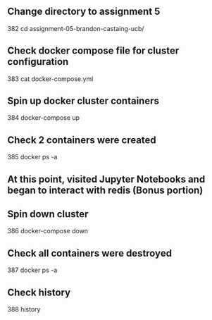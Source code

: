 ## Change directory to assignment 5
  382  cd assignment-05-brandon-castaing-ucb/

## Check docker compose file for cluster configuration
  383  cat docker-compose.yml

## Spin up docker cluster containers
  384  docker-compose up

## Check 2 containers were created
  385  docker ps -a

## At this point, visited Jupyter Notebooks and began to interact with redis (Bonus portion)

## Spin down cluster
  386  docker-compose down
 
## Check all containers were destroyed
  387  docker ps -a

## Check history
  388  history

